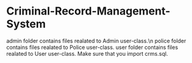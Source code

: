 # Criminal-Record-Management-System
admin folder contains files realated to Admin user-class.\n
police folder contains files realated to Police user-class.
user folder contains files realated to User user-class.
Make sure that you import crms.sql.
